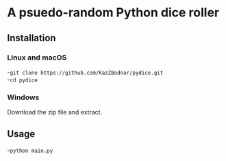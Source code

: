 # A psuedo-random Python dice roller

## Installation
### Linux and macOS
-`git clone https://github.com/KazZBodnar/pydice.git`    
-`cd pydice`     
### Windows
Download the zip file and extract.

## Usage
-`python main.py`
